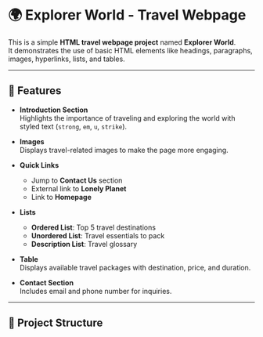 # 🌍 Explorer World - Travel Webpage

This is a simple **HTML travel webpage project** named **Explorer World**.  
It demonstrates the use of basic HTML elements like headings, paragraphs, images, hyperlinks, lists, and tables.

---

## 📖 Features

- **Introduction Section**  
  Highlights the importance of traveling and exploring the world with styled text (`strong`, `em`, `u`, `strike`).

- **Images**  
  Displays travel-related images to make the page more engaging.

- **Quick Links**  
  - Jump to **Contact Us** section  
  - External link to **Lonely Planet**  
  - Link to **Homepage**  

- **Lists**  
  - **Ordered List**: Top 5 travel destinations  
  - **Unordered List**: Travel essentials to pack  
  - **Description List**: Travel glossary  

- **Table**  
  Displays available travel packages with destination, price, and duration.

- **Contact Section**  
  Includes email and phone number for inquiries.

---

## 📂 Project Structure

